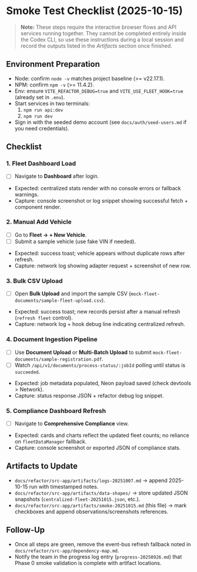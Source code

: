 # Smoke Test Checklist (2025-10-15)

> **Note:** These steps require the interactive browser flows and API services running together. They cannot be completed entirely inside the Codex CLI, so use these instructions during a local session and record the outputs listed in the _Artifacts_ section once finished.

## Environment Preparation
- Node: confirm `node -v` matches project baseline (>= v22.17.1).
- NPM: confirm `npm -v` (>= 11.4.2).
- Env: ensure `VITE_REFACTOR_DEBUG=true` and `VITE_USE_FLEET_HOOK=true` (already set in `.env`).
- Start services in two terminals:
  1. `npm run api:dev`
  2. `npm run dev`
- Sign in with the seeded demo account (see `docs/auth/seed-users.md` if you need credentials).

## Checklist

### 1. Fleet Dashboard Load
- [ ] Navigate to **Dashboard** after login.
- Expected: centralized stats render with no console errors or fallback warnings.
- Capture: console screenshot or log snippet showing successful fetch + component render.

### 2. Manual Add Vehicle
- [ ] Go to **Fleet → + New Vehicle**.
- [ ] Submit a sample vehicle (use fake VIN if needed).
- Expected: success toast; vehicle appears without duplicate rows after refresh.
- Capture: network log showing adapter request + screenshot of new row.

### 3. Bulk CSV Upload
- [ ] Open **Bulk Upload** and import the sample CSV (`mock-fleet-documents/sample-fleet-upload.csv`).
- Expected: success toast; new records persist after a manual refresh (`refresh fleet` control).
- Capture: network log + hook debug line indicating centralized refresh.

### 4. Document Ingestion Pipeline
- [ ] Use **Document Upload** or **Multi-Batch Upload** to submit `mock-fleet-documents/sample-registration.pdf`.
- [ ] Watch `/api/v1/documents/process-status/:jobId` polling until status is `succeeded`.
- Expected: job metadata populated, Neon payload saved (check devtools > Network).
- Capture: status response JSON + refactor debug log snippet.

### 5. Compliance Dashboard Refresh
- [ ] Navigate to **Comprehensive Compliance** view.
- Expected: cards and charts reflect the updated fleet counts; no reliance on `fleetDataManager` fallback.
- Capture: console screenshot or exported JSON of compliance stats.

## Artifacts to Update
- `docs/refactor/src-app/artifacts/logs-20251007.md` → append 2025-10-15 run with timestamped notes.
- `docs/refactor/src-app/artifacts/data-shapes/` → store updated JSON snapshots (`centralized-fleet-20251015.json`, etc.).
- `docs/refactor/src-app/artifacts/smoke-20251015.md` (this file) → mark checkboxes and append observations/screenshots references.

## Follow-Up
- Once all steps are green, remove the event-bus refresh fallback noted in `docs/refactor/src-app/dependency-map.md`.
- Notify the team in the progress log entry (`progress-20250926.md`) that Phase 0 smoke validation is complete with artifact locations.
